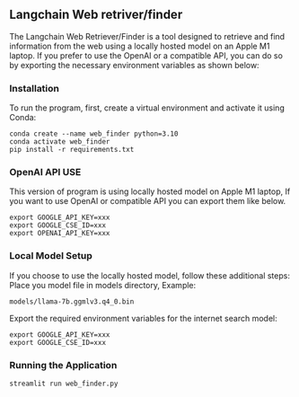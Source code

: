 ## Langchain Web retriver/finder
The Langchain Web Retriever/Finder is a tool designed to retrieve and find information from the web using a locally hosted model on an Apple M1 laptop. If you prefer to use the OpenAI or a compatible API, you can do so by exporting the necessary environment variables as shown below:


### Installation
To run the program, first, create a virtual environment and activate it using Conda:
```
conda create --name web_finder python=3.10
conda activate web_finder
pip install -r requirements.txt
```
### OpenAI API USE
This version of program is using locally hosted model on Apple M1 laptop, If you want to use OpenAI or compatible API you can export them like below. 

```
export GOOGLE_API_KEY=xxx
export GOOGLE_CSE_ID=xxx
export OPENAI_API_KEY=xxx
```
### Local Model Setup
If you choose to use the locally hosted model, follow these additional steps:
Place you model file in models directory, Example:
``` 
models/llama-7b.ggmlv3.q4_0.bin 
```

Export the required environment variables for the internet search model:
```
export GOOGLE_API_KEY=xxx
export GOOGLE_CSE_ID=xxx
```

### Running the Application
```
streamlit run web_finder.py
```